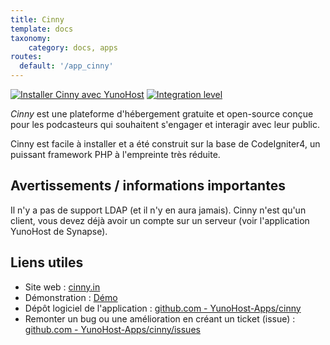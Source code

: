 ```yaml
---
title: Cinny
template: docs
taxonomy:
    category: docs, apps
routes:
  default: '/app_cinny'
---
```


[![Installer Cinny avec YunoHost](https://install-app.yunohost.org/install-with-yunohost.svg)](https://install-app.yunohost.org/?app=cinny) [![Integration level](https://dash.yunohost.org/integration/cinny.svg)](https://dash.yunohost.org/appci/app/cinny)

*Cinny* est une plateforme d'hébergement gratuite et open-source conçue pour les podcasteurs qui souhaitent s'engager et interagir avec leur public.

Cinny est facile à installer et a été construit sur la base de CodeIgniter4, un puissant framework PHP à l'empreinte très réduite.

## Avertissements / informations importantes

Il n'y a pas de support LDAP (et il n'y en aura jamais).
Cinny n'est qu'un client, vous devez déjà avoir un compte sur un serveur (voir l'application YunoHost de Synapse).

## Liens utiles

+ Site web : [cinny.in](https://cinny.in/)
+ Démonstration : [Démo](https://app.cinny.in/)
+ Dépôt logiciel de l'application : [github.com - YunoHost-Apps/cinny](https://github.com/YunoHost-Apps/cinny_ynh)
+ Remonter un bug ou une amélioration en créant un ticket (issue) : [github.com - YunoHost-Apps/cinny/issues](https://github.com/YunoHost-Apps/cinny_ynh/issues)
